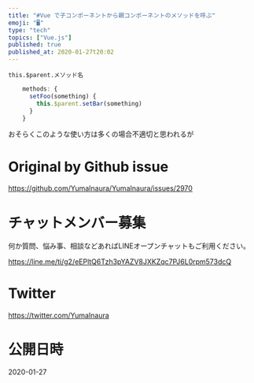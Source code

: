 ```yaml
---
title: "#Vue で子コンポーネントから親コンポーネントのメソッドを呼ぶ"
emoji: "🖥"
type: "tech"
topics: ["Vue.js"]
published: true
published_at: 2020-01-27t20:02
---
```


`this.$parent.メソッド名`

```js
    methods: {
      setFoo(something) {
        this.$parent.setBar(something)
      }
    }
```

おそらくこのような使い方は多くの場合不適切と思われるが

# Original by Github issue

https://github.com/YumaInaura/YumaInaura/issues/2970








<!-- Update From Qiita API -->

# チャットメンバー募集


何か質問、悩み事、相談などあればLINEオープンチャットもご利用ください。

https://line.me/ti/g2/eEPltQ6Tzh3pYAZV8JXKZqc7PJ6L0rpm573dcQ





# Twitter


https://twitter.com/YumaInaura


<!-- Update From Qiita API -->



# 公開日時

2020-01-27
